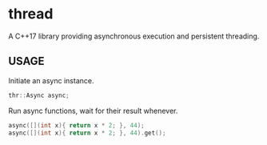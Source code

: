 # thread
A C++17 library providing asynchronous execution and persistent threading.

## USAGE
Initiate an async instance.
```cpp
thr::Async async;
```
Run async functions, wait for their result whenever.
```cpp
async([](int x){ return x * 2; }, 44);
async([](int x){ return x * 2; }, 44).get();
```
